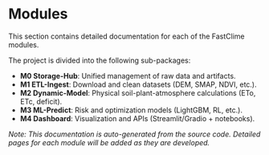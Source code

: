 # Modules

This section contains detailed documentation for each of the FastClime modules.

The project is divided into the following sub-packages:

- **M0 Storage-Hub**: Unified management of raw data and artifacts.
- **M1 ETL-Ingest**: Download and clean datasets (DEM, SMAP, NDVI, etc.).
- **M2 Dynamic-Model**: Physical soil-plant-atmosphere calculations (ETo, ETc, deficit).
- **M3 ML-Predict**: Risk and optimization models (LightGBM, RL, etc.).
- **M4 Dashboard**: Visualization and APIs (Streamlit/Gradio + notebooks).

*Note: This documentation is auto-generated from the source code. Detailed pages for each module will be added as they are developed.*
